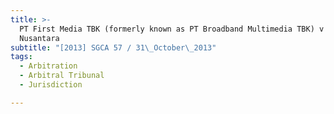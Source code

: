 ```yaml
---
title: >-
  PT First Media TBK (formerly known as PT Broadband Multimedia TBK) v Astro
  Nusantara
subtitle: "[2013] SGCA 57 / 31\_October\_2013"
tags:
  - Arbitration
  - Arbitral Tribunal
  - Jurisdiction

---
```


